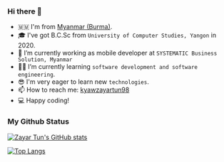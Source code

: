 ### Hi there 👋

<!-- [![GitHub followers](https://img.shields.io/github/followers/mixin27?style=social)](https://img.shields.io/github/followers/mixin27?style=social) -->

- 🇲🇲 I'm from [Myanmar (Burma)][country].
- 🎓 I've got B.C.Sc from `University of Computer Studies, Yangon` in 2020.
- 🏢 I’m currently working as mobile developer at `SYSTEMATIC Business Solution, Myanmar`
- 👨‍💻 I’m currently learning `software development and software engineering`.
- 😎 I'm very eager to learn new `technologies`.
- 📫 How to reach me: [kyawzayartun98](https://twitter.com/kyawzayartun98)
- 💻 Happy coding!

<!-- [![kyawzayartun](https://github-readme-stats.vercel.app/api/pin/?username=mixin27&theme=blueberry&repo=kyawzayartun)](https://kyawzayartun.vercel.app/) -->

### My Github Status

<!-- https://github.com/anuraghazra/github-readme-stats -->

[![Zayar Tun's GitHub stats](https://github-readme-stats.vercel.app/api?username=mixin27&theme=blueberry&show_icons=true&locale=en)](https://github.com/mixin27)

[![Top Langs](https://github-readme-stats.vercel.app/api/top-langs/?username=mixin27&layout=compact&theme=blueberry)](https://github.com/mixin27)

[country]: https://en.wikipedia.org/wiki/Myanmar
